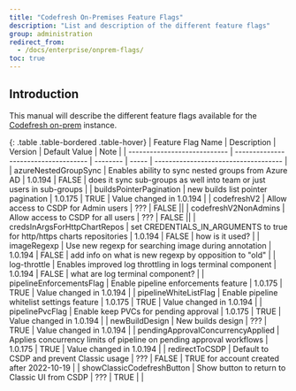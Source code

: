 ```yaml
---
title: "Codefresh On-Premises Feature Flags"
description: "List and description of the different feature flags"
group: administration
redirect_from:
  - /docs/enterprise/onprem-flags/
toc: true
---
```


## Introduction

This manual will describe the different feature flags available for the [Codefresh on-prem](codefresh-on-prem.md) instance.

{: .table .table-bordered .table-hover}
| Feature Flag Name | Description | Version | Default Value | Note |
| ---------------------------- | ------------------------------------ | -------- | ----- | ------------------------------------ |
| azureNestedGroupSync | Enables ability to sync nested groups from Azure AD | 1.0.194 | FALSE | does it sync sub-groups as well into team or just users in sub-groups |
| buildsPointerPagination | new builds list pointer pagination | 1.0.175 | TRUE | Value changed in 1.0.194 |
| codefreshV2 | Allow access to CSDP for Admin users | ??? | FALSE ||
| codefreshV2NonAdmins | Allow access to CSDP for all users | ??? | FALSE ||
| credsInArgsForHttpChartRepos | set CREDENTIALS_IN_ARGUMENTS to true for http/https charts repositories | 1.0.194 | FALSE | how is it used? |
| imageRegexp | Use new regexp for searching image during annotation | 1.0.194 | FALSE | add info on what is new regexp by opposition to "old" |
| log-throttle | Enables improved log throttling in logs terminal component | 1.0.194 | FALSE | what are log terminal component? |
| pipelineEnforcementsFlag | Enable pipeline enforcements feature | 1.0.175 | TRUE | Value changed in 1.0.194 |
| pipelineWhiteListFlag | Enable pipeline whitelist settings feature | 1.0.175 | TRUE | Value changed in 1.0.194 |
| pipelinePvcFlag | Enable keep PVCs for pending approval | 1.0.175 | TRUE | Value changed in 1.0.194 |
| newBuildDesign | New builds design |  ??? | TRUE | Value changed in 1.0.194 |
| pendingApprovalConcurrencyApplied | Applies concurrency limits of pipeline on pending approval workflows | 1.0.175 | TRUE | Value changed in 1.0.194 |
| redirectToCSDP | Default to CSDP and prevent Classic usage | ??? | FALSE | TRUE for account created after 2022-10-19 |
| showClassicCodefreshButton | Show button to return to Classic UI from CSDP | ??? | TRUE | |
